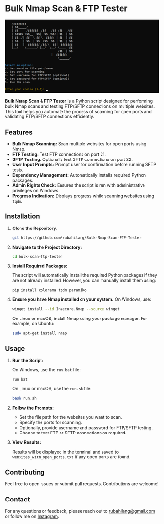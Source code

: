 # Bulk Nmap Scan & FTP Tester

![Image Preview](image.png)

**Bulk Nmap Scan & FTP Tester** is a Python script designed for performing bulk Nmap scans and testing FTP/SFTP connections on multiple websites. This tool helps you automate the process of scanning for open ports and validating FTP/SFTP connections efficiently.

## Features

- **Bulk Nmap Scanning:** Scan multiple websites for open ports using Nmap.
- **FTP Testing:** Test FTP connections on port 21.
- **SFTP Testing:** Optionally test SFTP connections on port 22.
- **User Input Prompts:** Prompt user for confirmation before running SFTP tests.
- **Dependency Management:** Automatically installs required Python packages.
- **Admin Rights Check:** Ensures the script is run with administrative privileges on Windows.
- **Progress Indication:** Displays progress while scanning websites using `tqdm`.

## Installation

1. **Clone the Repository:**

    ```bash
    git https://github.com/rubahilang/Bulk-Nmap-Scan-FTP-Tester
    ```

2. **Navigate to the Project Directory:**

    ```bash
    cd bulk-scan-ftp-tester
    ```

3. **Install Required Packages:**

    The script will automatically install the required Python packages if they are not already installed. However, you can manually install them using:

    ```bash
    pip install colorama tqdm paramiko
    ```

4. **Ensure you have Nmap installed on your system.** On Windows, use:

    ```bash
    winget install --id Insecure.Nmap --source winget
    ```

    On Linux or macOS, install Nmap using your package manager. For example, on Ubuntu:

    ```bash
    sudo apt-get install nmap
    ```

## Usage

1. **Run the Script:**

    On Windows, use the `run.bat` file:

    ```bash
    run.bat
    ```

    On Linux or macOS, use the `run.sh` file:

    ```bash
    bash run.sh
    ```

2. **Follow the Prompts:**

    - Set the file path for the websites you want to scan.
    - Specify the ports for scanning.
    - Optionally, provide username and password for FTP/SFTP testing.
    - Choose to test FTP or SFTP connections as required.

3. **View Results:**

    Results will be displayed in the terminal and saved to `websites_with_open_ports.txt` if any open ports are found.

## Contributing

Feel free to open issues or submit pull requests. Contributions are welcome!

## Contact

For any questions or feedback, please reach out to [rubahilang@gmail.com](mailto:rubahilang@gmail.com) or follow me on [Instagram](https://instagram.com/rubahilang).
